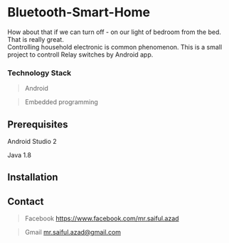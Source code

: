 # Bluetooth-Smart-Home
How about that if we can turn off - on our light of bedroom from the bed. That is really great.   
Controlling household electronic is common phenomenon. 
This is a small project to controll Relay switches by Android app. 

### Technology Stack
> Android 

> Embedded programming 

## Prerequisites

Android Studio 2

Java 1.8


## Installation


## Contact
> Facebook https://www.facebook.com/mr.saiful.azad

> Gmail mr.saiful.azad@gmail.com
